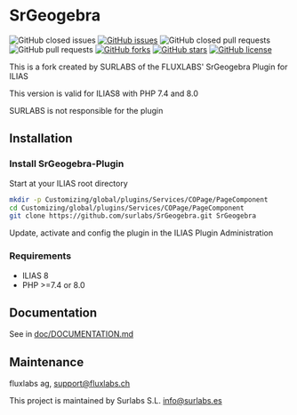 # SrGeogebra #

![GitHub closed issues](https://img.shields.io/github/issues-closed/fluxapps/SrGeogebra?style=flat-square&color=success)
[![GitHub issues](https://img.shields.io/github/issues/fluxapps/SrGeogebra?style=flat-square&color=yellow)](https://github.com/fluxapps/SrGeogebra/issues)
![GitHub closed pull requests](https://img.shields.io/github/issues-pr-closed/fluxapps/SrGeogebra?style=flat-square&color=success)
![GitHub pull requests](https://img.shields.io/github/issues-pr/fluxapps/SrGeogebra?style=flat-square&color=yellow)
[![GitHub forks](https://img.shields.io/github/forks/fluxapps/SrGeogebra?style=flat-square&color=blueviolet)](https://github.com/fluxapps/SrGeogebra/network)
[![GitHub stars](https://img.shields.io/github/stars/fluxapps/SrGeogebra?style=flat-square&color=blueviolet)](https://github.com/fluxapps/SrGeogebra/stargazers)
[![GitHub license](https://img.shields.io/github/license/fluxapps/SrGeogebra?style=flat-square)](https://github.com/fluxapps/SrGeogebra/blob/main/LICENSE.md)

This is a fork created by SURLABS of the FLUXLABS' SrGeogebra Plugin for ILIAS

This version is valid for ILIAS8 with PHP 7.4 and 8.0

SURLABS is not responsible for the plugin

## Installation

### Install SrGeogebra-Plugin
Start at your ILIAS root directory
```bash
mkdir -p Customizing/global/plugins/Services/COPage/PageComponent
cd Customizing/global/plugins/Services/COPage/PageComponent
git clone https://github.com/surlabs/SrGeogebra.git SrGeogebra
```
Update, activate and config the plugin in the ILIAS Plugin Administration

### Requirements
* ILIAS 8
* PHP >=7.4 or 8.0

## Documentation
See in [doc/DOCUMENTATION.md](./doc/DOCUMENTATION.md)

## Maintenance
fluxlabs ag, support@fluxlabs.ch

This project is maintained by Surlabs S.L. info@surlabs.es
